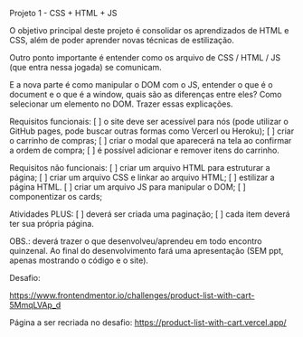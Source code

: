 Projeto 1 - CSS + HTML + JS

O objetivo principal deste projeto é consolidar os aprendizados de HTML e CSS, além de poder aprender novas técnicas de estilização.

Outro ponto importante é entender como os arquivo de CSS / HTML / JS (que entra nessa jogada) se comunicam.

E a nova parte é como manipular o DOM com o JS, entender o que é o document e o que é a window, quais são as diferenças entre eles? Como selecionar um elemento no DOM. Trazer essas explicações.

Requisitos funcionais:
[ ] o site deve ser acessível para nós (pode utilizar o GitHub pages, pode buscar outras formas como Vercerl ou Heroku);
[ ] criar o carrinho de compras;
[ ] criar o modal que aparecerá na tela ao confirmar a ordem de compra;
[ ] é possível adicionar e remover itens do carrinho.

Requisitos não funcionais:
[ ] criar um arquivo HTML para estruturar a página;
[ ] criar um arquivo CSS e linkar ao arquivo HTML;
[ ] estilizar a página HTML.
[ ] criar um arquivo JS para manipular o DOM;
[ ] componentizar os cards;

Atividades PLUS:
[ ] deverá ser criada uma paginação;
[ ] cada item deverá ter sua própria página.

OBS.: deverá trazer o que desenvolveu/aprendeu em todo encontro quinzenal. 
Ao final do desenvolvimento fará uma apresentação (SEM ppt, apenas mostrando o código e o site).

Desafio:

https://www.frontendmentor.io/challenges/product-list-with-cart-5MmqLVAp_d

Página a ser recriada no desafio:
https://product-list-with-cart.vercel.app/
